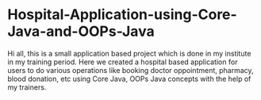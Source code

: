 # Hospital-Application-using-Core-Java-and-OOPs-Java
Hi all, this is a small application based project which is done in my institute in my training period. Here we created a hospital based application for users to do various operations like booking doctor oppointment, pharmacy, blood donation, etc using Core Java, OOPs Java concepts with the help of my trainers.
